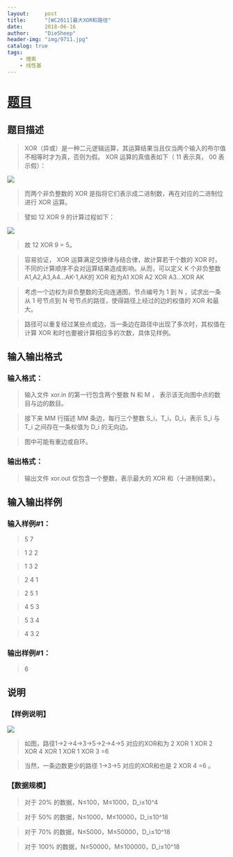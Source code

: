 ```yaml
---
layout:     post
title:      "[WC2011]最大XOR和路径"
date:       2018-06-16
author:     "DieSheep"
header-img: "img/9711.jpg"
catalog: true
tags:
    - 搜索
    - 线性基
---
```

# [题目](https://www.luogu.org/problemnew/show/P4151)
## 题目描述
>XOR（异或）是一种二元逻辑运算，其运算结果当且仅当两个输入的布尔值不相等时才为真，否则为假。 XOR 运算的真值表如下（ 11 表示真， 00 表示假）：

![](https://www.z4a.net/images/2018/01/28/QQ20180128145629.png)

>而两个非负整数的 XOR 是指将它们表示成二进制数，再在对应的二进制位进行 XOR 运算。

>譬如 12 XOR 9 的计算过程如下：

![](https://www.z4a.net/images/2018/01/28/QQ20180128145728.png)

>故 12 XOR 9 = 5。

>容易验证， XOR 运算满足交换律与结合律，故计算若干个数的 XOR 时，不同的计算顺序不会对运算结果造成影响。从而，可以定义 K 个非负整数 A1,A2,A3,A4...AK-1,AK的 XOR 和为A1 XOR A2 XOR A3...XOR AK

>考虑一个边权为非负整数的无向连通图，节点编号为 1 到 N ，试求出一条从 1 号节点到 N 号节点的路径，使得路径上经过的边的权值的 XOR 和最大。

>路径可以重复经过某些点或边，当一条边在路径中出现了多次时，其权值在计算 XOR 和时也要被计算相应多的次数，具体见样例。

## 输入输出格式
### 输入格式：
>输入文件 xor.in 的第一行包含两个整数 N 和 M ， 表示该无向图中点的数目与边的数目。

>接下来 MM 行描述 MM 条边，每行三个整数 S_i，T_i，D_i，表示 S_i 与 T_i 之间存在一条权值为 D_i 的无向边。

>图中可能有重边或自环。

### 输出格式：
>输出文件 xor.out 仅包含一个整数，表示最大的 XOR 和（十进制结果）。

## 输入输出样例
### 输入样例#1： 
>5 7

>1 2 2

>1 3 2

>2 4 1

>2 5 1

>4 5 3

>5 3 4

>4 3 2

### 输出样例#1： 
>6

## 说明
### 【样例说明】


![](QQ20180128150132.png)

>如图，路径1→2→4→3→5→2→4→5 对应的XOR和为 2 XOR 1 XOR 2 XOR 4 XOR 1 XOR 1 XOR 3 =6

>当然，一条边数更少的路径 1→3→5 对应的XOR和也是 2 XOR 4 =6 。

### 【数据规模】

>对于 20% 的数据，N≤100，M≤1000，D_i≤10^4

>对于 50% 的数据，N≤1000，M≤10000，D_i≤10^18

>对于 70% 的数据，N≤5000，M≤50000，D_i≤10^18

>对于 100% 的数据，N≤50000，M≤100000，D_i≤10^18
